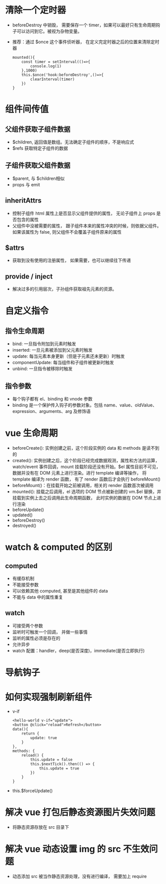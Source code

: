 # 清除一个定时器

- beforeDestroy 中销毁， 需要保存一个 timer，如果可以最好只有生命周期钩子可以访问到它。被视为杂物变量。
- 推荐：通过 $once 这个事件侦听器， 在定义完定时器之后的位置来清除定时器

    ```vue
    mounted(){
        const timer = setInterval(()=>{
            console.log(1)
        },1000)
        this.$once('hook:beforeDestroy',()=>{
            clearInterval(timer)
        })
    }
    ```

# 组件间传值

## 父组件获取子组件数据

- $children, 返回值是数组。无法确定子组件的顺序，不是响应式
- $refs 获取特定子组件的数据

## 子组件获取父组件数据

- $parent, 与 $children相似
- props 与 emit

## inheritAttrs

- 控制子组件 html 属性上是否显示父组件提供的属性， 无论子组件上 props 是否包含的属性
- 父组件中没被需要的属性， 跟子组件本来的属性冲突的时候，则依据父组件。 如果该属性为 false, 则父组件不会覆盖子组件原来的属性

## $attrs

- 获取到没有使用的注册属性， 如果需要，也可以继续往下传递

## provide / inject

- 解决过多的引用层次，子孙组件获取祖先元素的资源。

# 自定义指令

## 指令生命周期

- bind: 一旦指令附加到元素时触发
- inserted: 一旦元素被添加到父元素时触发
- update: 每当元素本身更新（但是子元素还未更新）时触发
- componentUpdate: 每当组件和子组件被更新时触发
- unbind: 一旦指令被移除时触发

## 指令参数

- 每个钩子都有 el、binding 和 vnode 参数
- binding 是一个保护传入钩子的参数对象。包括 name、value、oldValue、expression、arguments、arg 及修饰语

# vue 生命周期

- beforeCreate(): 实例创建之前，这个阶段实例的 data 和 methods 是读不到的
- created(): 实例创建之后，这个阶段已经完成数据观测，属性和方法的运算，watch/event 事件回调，mount 挂载阶段还没有开始。$el 属性目前不可见，数据并没有在 DOM 元素上进行渲染。进行 template 编译等操作， 将 template 编译为 render 函数， 有了 render 函数后才会执行 beforeMount()
- beforeMount()：在挂载开始之前被调用，相关的 render 函数首次被调用
- mounted(): 挂载之后调用，el 选项的 DOM 节点被新创建的 vm.$el 替换，并挂载到实例上去之后调用此生命周期函数， 此时实例的数据在 DOM 节点上进行渲染
- beforeUpdate()
- updated()
- beforeDestroy()
- destroyed()

# watch & computed 的区别

## computed

- 有缓存机制
- 不能接受参数
- 可以依赖其他 computed, 甚至是其他组件的 data
- 不能与 data 中的属性重复

## watch

- 可接受两个参数
- 监听时可触发一个回调， 并做一些事情
- 监听的属性必须是存在的
- 允许异步
- watch 配置：handler，deep(是否深度)，immediate(是否立即执行)

# 导航钩子

# 如何实现强制刷新组件

- v-if
    ```vue
    <hello-world v-if="update">
    <button @click="reload">Refresh</button>
    data(){
        return {
            update: true
        }
    },
    methods: {
        reload() {
            this.update = false
            this.$nextTick().then(() => {
                this.update = true
            })
        }
    }
    ```
- this.$forceUpdate()

# 解决 vue 打包后静态资源图片失效问题

- 将静态资源存放在 src 目录下

# 解决 vue 动态设置 img 的 src 不生效问题

- 动态添加 src 被当作静态资源处理，没有进行编译， 需要加上 require